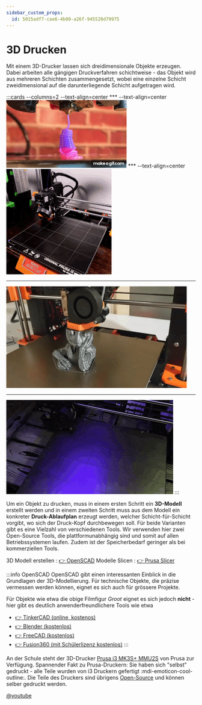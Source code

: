 ```yaml
---
sidebar_custom_props:
  id: 5015adf7-cae6-4b00-a26f-945520d79975
---
```

# 3D Drucken 

Mit einem 3D-Drucker lassen sich dreidimensionale Objekte erzeugen. Dabei arbeiten alle gängigen Druckverfahren schichtweise - das Objekt wird aus mehreren Schichten zusammengesetzt, wobei eine einzelne Schicht zweidimensional auf die darunterliegende Schicht aufgetragen wird.

:::cards --columns=2 --text-align=center
*** --text-align=center
![--width=996px](images/prusa-timelapse-01.gif)
*** --text-align=center
![](images/prusa-timelapse-02.gif)
***
![Groot --width=996px](images/prusa-timelapse-03.gif)
***
![--width=996px](images/prusa-timelapse-04.gif)
:::

Um ein Objekt zu drucken, muss in einem ersten Schritt ein **3D-Modell** erstellt werden und in einem zweiten Schritt muss aus dem Modell ein konkreter **Druck-Ablaufplan** erzeugt werden, welcher Schicht-für-Schicht vorgibt, wo sich der Druck-Kopf durchbewegen soll. Für beide Varianten gibt es eine Vielzahl von verschiedenen Tools. Wir verwenden hier zwei Open-Source Tools, die plattformunabhängig sind und somit auf allen Betriebssystemen laufen. Zudem ist der Speicherbedarf geringer als bei kommerziellen Tools.

3D Modell erstellen
: [👉 OpenSCAD](https://www.openscad.org/)
Modelle Slicen
: [👉 Prusa Slicer](https://www.prusa3d.com/page/prusaslicer_424/)

:::info OpenSCAD
OpenSCAD gibt einen interessanten Einblick in die Grundlagen der 3D-Modellierung. Für technische Objekte, die präzise vermessen werden können, eignet es sich auch für grössere Projekte. 

Für Objekte wie etwa die obige Filmfigur *Groot* eignet es sich jedoch **nicht** - hier gibt es deutlich anwenderfreundlichere Tools wie etwa
- [👉 TinkerCAD (online, kostenos)](https://www.tinkercad.com/)
- [👉 Blender (kostenlos)](https://studio.blender.org/training/3d-printing/)
- [👉 FreeCAD (kostenlos)](https://www.freecad.org/)
- [👉 Fusion360 (mit Schülerlizenz kostenlos)](https://www.autodesk.com/products/fusion-360/education)
:::

An der Schule steht der 3D-Drucker [Prusa i3 MK3S+ MMU2S](https://www.prusa3d.com/de/kategorie/original-prusa-i3-mk3s/) von Prusa zur Verfügung. Spannender Fakt zu Prusa-Druckern: Sie haben sich "selbst" gedruckt - alle Teile wurden von i3 Druckern gefertigt :mdi-emoticon-cool-outline:. Die Teile des Druckers sind übrigens [Open-Source](https://github.com/prusa3d/Original-Prusa-i3) und können selber gedruckt werden.

[@youtube](https://www.youtube.com/embed/gdnRkE1dRTI)
